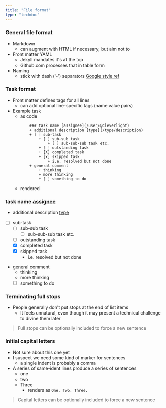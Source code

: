 ```yaml
---
title: "File format"
type: "techdoc"
---
```


### General file format
+ Markdown
    + can augment with HTML if necessary, but aim not to
+ Front matter YAML
    + Jekyll mandates it's at the top
    + Github.com processes that in table form
+ Naming
    + stick with dash ('-') separators
[Google style ref](https://developers.google.com/style/filenames)

### Task format
+ Front matter defines tags for all lines
    + can add optional line-specific tags (name:value pairs)
+ Example task
    + as code
        ```
            ### task name [assignee](/user/@cleverlight)
            + additional description [type](/type/description)
            + [ ] sub-task
                + [ ] sub-sub task
                    + [ ] sub-sub-sub task etc.
                + [ ] outstanding task
                + [X] completed task
                + [x] skipped task
                    + i.e. resolved but not done
            + general comment
                + thinking
                + more thinking
                + [ ] something to do
        ```
    + rendered

### task name [assignee](/user/@cleverlight)
+ additional description [type](/type/description)
+ [ ] sub-task
    + [ ] sub-sub task
        + [ ] sub-sub-sub task etc.
    + [ ] outstanding task
    + [X] completed task
    + [x] skipped task
        + i.e. resolved but not done
+ general comment
    + thinking
    + more thinking
    + [ ] something to do

### Terminating full stops
+ People generally don't put stops at the end of list items
    + It feels unnatural, even though it may present a technical challenge to divine them later
> Full stops can be optionally included to force a new sentence

### Initial capital letters
+ Not sure about this one yet
+ I suspect we need some kind of marker for sentences
    + a single indent is probably a comma
+ A series of same-ident lines produce a series of sentences
    + one
    + two
    + Three
        + renders as `One. Two. Three.`
> Capital letters can be optionally included to force a new sentence